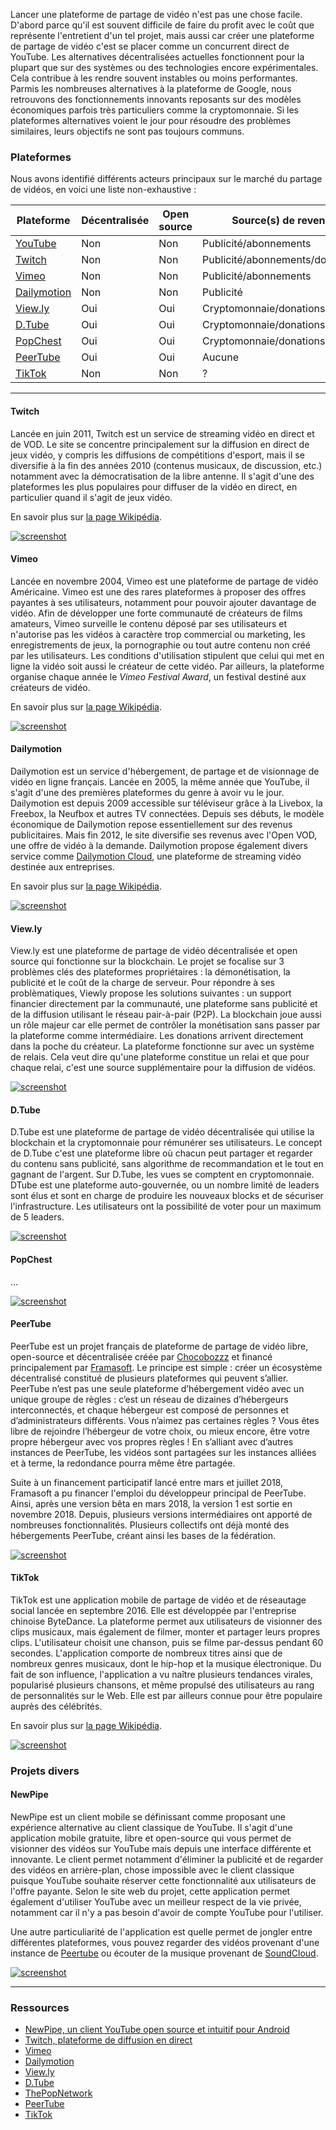 Lancer une plateforme de partage de vidéo n'est pas une chose facile. D'abord parce qu'il est souvent difficile de faire du profit avec le coût que représente l'entretient d'un tel projet, mais aussi car créer une plateforme de partage de vidéo c'est se placer comme un concurrent direct de YouTube. Les alternatives décentralisées actuelles fonctionnent pour la plupart que sur des systèmes ou des technologies encore expérimentales. Cela contribue à les rendre souvent instables ou moins performantes. Parmis les nombreuses alternatives à la plateforme de Google, nous retrouvons des fonctionnements innovants reposants sur des modèles économiques parfois très particuliers comme la cryptomonnaie. Si les plateformes alternatives voient le jour pour résoudre des problèmes similaires, leurs objectifs ne sont pas toujours communs.

### Plateformes

Nous avons identifié différents acteurs principaux sur le marché du partage de vidéos, en voici une liste non-exhaustive :

| Plateforme                  | Décentralisée | Open source | Source(s) de revenu             | Version |
| --------------------------- | ------------- | ----------- | ------------------------------- | ------- |
| [YouTube][2]                | Non           | Non         | Publicité/abonnements           | Stable  |
| [Twitch](#twitch)           | Non           | Non         | Publicité/abonnements/donations | Stable  |
| [Vimeo](#vimeo)             | Non           | Non         | Publicité/abonnements           | Stable  |
| [Dailymotion](#dailymotion) | Non           | Non         | Publicité                       | Stable  |
| [View.ly](#viewly)          | Oui           | Oui         | Cryptomonnaie/donations         | Alpha   |
| [D.Tube](#dtube)            | Oui           | Oui         | Cryptomonnaie/donations         | Bêta    |
| [PopChest](#popchest)       | Oui           | Oui         | Cryptomonnaie/donations         | Bêta    |
| [PeerTube](#peertube)       | Oui           | Oui         | Aucune                          | Stable  |
| [TikTok](#tiktok)           | Non           | Non         | ?                               | Stable  |

* * *

#### Twitch

Lancée en juin 2011, Twitch est un service de streaming vidéo en direct et de VOD. Le site se concentre principalement sur la diffusion en direct de jeux vidéo, y compris les diffusions de compétitions d'esport, mais il se diversifie à la fin des années 2010 (contenus musicaux, de discussion, etc.) notamment avec la démocratisation de la libre antenne. Il s'agit d'une des plateformes les plus populaires pour diffuser de la vidéo en direct, en particulier quand il s'agit de jeux vidéo.

En savoir plus sur [la page Wikipédia](https://fr.wikipedia.org/wiki/Twitch).

[![screenshot](../assets/screenshot_31.png)][3]

#### Vimeo

Lancée en novembre 2004, Vimeo est une plateforme de partage de vidéo Américaine. Vimeo est une des rares plateformes à proposer des offres payantes à ses utilisateurs, notamment pour pouvoir ajouter davantage de vidéo. Afin de développer une forte communauté de créateurs de films amateurs, Vimeo surveille le contenu déposé par ses utilisateurs et n'autorise pas les vidéos à caractère trop commercial ou marketing, les enregistrements de jeux, la pornographie ou tout autre contenu non créé par les utilisateurs. Les conditions d'utilisation stipulent que celui qui met en ligne la vidéo soit aussi le créateur de cette vidéo. Par ailleurs, la plateforme organise chaque année le _Vimeo Festival Award_, un festival destiné aux créateurs de vidéo.

En savoir plus sur [la page Wikipédia](https://fr.wikipedia.org/wiki/Vimeo).

[![screenshot](../assets/screenshot_30.png)][4]

#### Dailymotion

Dailymotion est un service d'hébergement, de partage et de visionnage de vidéo en ligne français. Lancée en 2005, la même année que YouTube, il s'agit d'une des premières plateformes du genre à avoir vu le jour. Dailymotion est depuis 2009 accessible sur téléviseur grâce à la Livebox, la Freebox, la Neufbox et autres TV connectées. Depuis ses débuts, le modèle économique de Dailymotion repose essentiellement sur des revenus publicitaires. Mais fin 2012, le site diversifie ses revenus avec l'Open VOD, une offre de vidéo à la demande. Dailymotion propose également divers service comme [Dailymotion Cloud](https://dmcloud.net/), une plateforme de streaming vidéo destinée aux entreprises.

En savoir plus sur [la page Wikipédia](https://fr.wikipedia.org/wiki/Dailymotion).

[![screenshot](../assets/screenshot_29.png)][5]

#### View.ly

View.ly est une plateforme de partage de vidéo décentralisée et open source qui fonctionne sur la blockchain. Le projet se focalise sur 3 problèmes clés des plateformes propriétaires : la démonétisation, la publicité et le coût de la charge de serveur. Pour répondre à ses problèmatiques, Viewly propose les solutions suivantes : un support financier directement par la communauté, une plateforme sans publicité et de la diffusion utilisant le réseau pair-à-pair (P2P). La blockchain joue aussi un rôle majeur car elle permet de contrôler la monétisation sans passer par la plateforme comme intermédiaire. Les donations arrivent directement dans la poche du créateur. La plateforme fonctionne sur avec un système de relais. Cela veut dire qu'une plateforme constitue un relai et que pour chaque relai, c'est une source supplémentaire pour la diffusion de vidéos.

[![screenshot](../assets/screenshot_28.png)][6]

#### D.Tube

D.Tube est une plateforme de partage de vidéo décentralisée qui utilise la blockchain et la cryptomonnaie pour rémunérer ses utilisateurs. Le concept de D.Tube c'est une plateforme libre où chacun peut partager et regarder du contenu sans publicité, sans algorithme de recommandation et le tout en gagnant de l'argent. Sur D.Tube, les vues se comptent en cryptomonnaie. DTube est une plateforme auto-gouvernée, ou un nombre limité de leaders sont élus et sont en charge de produire les nouveaux blocks et de sécuriser l'infrastructure. Les utilisateurs ont la possibilité de voter pour un maximum de 5 leaders.

[![screenshot](../assets/screenshot_27.png)][7]

#### PopChest

...

[![screenshot](../assets/screenshot_32.png)][8]

#### PeerTube

PeerTube est un projet français de plateforme de partage de vidéo libre, open-source et décentralisée créée par [Chocobozzz](<>) et financé principalement par [Framasoft](<>). Le principe est simple : créer un écosystème décentralisé constitué de plusieurs plateformes qui peuvent s’allier. PeerTube n’est pas une seule plateforme d’hébergement vidéo avec un unique groupe de règles : c’est un réseau de dizaines d’hébergeurs interconnectés, et chaque hébergeur est composé de personnes et d’administrateurs différents. Vous n’aimez pas certaines règles ? Vous êtes libre de rejoindre l’hébergeur de votre choix, ou mieux encore, être votre propre hébergeur avec vos propres règles ! En s’alliant avec d’autres instances de PeerTube, les vidéos sont partagées sur les instances alliées et à terme, la redondance pourra même être partagée.

Suite à un financement participatif lancé entre mars et juillet 2018, Framasoft a pu financer l'emploi du développeur principal de PeerTube. Ainsi, après une version bêta en mars 2018, la version 1 est sortie en novembre 2018. Depuis, plusieurs versions intermédiaires ont apporté de nombreuses fonctionnalités. Plusieurs collectifs ont déjà monté des hébergements PeerTube, créant ainsi les bases de la fédération.

[![screenshot](../assets/screenshot_26.png)][9]

#### TikTok

TikTok est une application mobile de partage de vidéo et de réseautage social lancée en septembre 2016. Elle est développée par l'entreprise chinoise ByteDance. La plateforme permet aux utilisateurs de visionner des clips musicaux, mais également de filmer, monter et partager leurs propres clips. L'utilisateur choisit une chanson, puis se filme par-dessus pendant 60 secondes. L'application comporte de nombreux titres ainsi que de nombreux genres musicaux, dont le hip-hop et la musique électronique. Du fait de son influence, l'application a vu naître plusieurs tendances virales, popularisé plusieurs chansons, et même propulsé des utilisateurs au rang de personnalités sur le Web. Elle est par ailleurs connue pour être populaire auprès des célébrités.

En savoir plus sur [la page Wikipédia](https://fr.wikipedia.org/wiki/TikTok).

[![screenshot](../assets/screenshot_34.png)][1]

### Projets divers

#### NewPipe

NewPipe est un client mobile se définissant comme proposant une expérience alternative au client classique de YouTube. Il s'agit d'une application mobile gratuite, libre et open-source qui vous permet de visionner des vidéos sur YouTube mais depuis une interface différente et innovante. Le client permet notamment d'éliminer la publicité et de regarder des vidéos en arrière-plan, chose impossible avec le client classique puisque YouTube souhaite réserver cette fonctionnalité aux utilisateurs de l'offre payante. Selon le site web du projet, cette application permet également d'utiliser YouTube avec un meilleur respect de la vie privée, notamment car il n'y a pas besoin d'avoir de compte YouTube pour l'utiliser.

Une autre particuliarité de l'application est quelle permet de jongler entre différentes plateformes, vous pouvez regarder des vidéos provenant d'une instance de [Peertube](#peertube) ou écouter de la musique provenant de [SoundCloud](https://soundcloud.com/).

[![screenshot](../assets/screenshot_33.png)][1]

* * *

### Ressources

-   [NewPipe, un client YouTube open source et intuitif pour Android][1]
-   [Twitch, plateforme de diffusion en direct][3]
-   [Vimeo][4]
-   [Dailymotion][5]
-   [View.ly][6]
-   [D.Tube][7]
-   [ThePopNetwork][8]
-   [PeerTube][9]
-   [TikTok][10]

[1]: https://newpipe.schabi.org/

[2]: https://www.youtube.com/

[3]: https://www.twitch.tv/

[4]: https://vimeo.com/

[5]: https://www.dailymotion.com/

[6]: https://view.ly/

[7]: https://d.tube/

[8]: https://thepopnetwork.org/

[9]: https://joinpeertube.org/

[10]: https://www.tiktok.com/fr/
